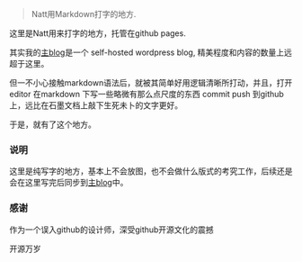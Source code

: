 > Natt用Markdown打字的地方.

这里是Natt用来打字的地方，托管在github pages.

其实我的[主blog](https://blog.natt.cc)是一个 self-hosted wordpress blog, 精美程度和内容的数量上远超于这里。

但一不小心接触markdown语法后，就被其简单好用逻辑清晰所打动，并且，打开 editor 在markdown 下写一些略微有那么点尺度的东西 commit push 到github上，远比在石墨文档上敲下生死未卜的文字更好。

于是，就有了这个地方。

### 说明

这里是纯写字的地方，基本上不会放图，也不会做什么版式的考究工作，后续还是会在这里写完后同步到[主blog](https://blog.natt.cc)中。

### 感谢

作为一个误入github的设计师，深受github开源文化的震撼



开源万岁
